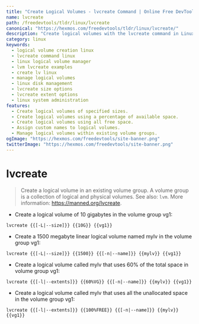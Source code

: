 ```yaml
---
title: "Create Logical Volumes - lvcreate Command | Online Free DevTools by Hexmos"
name: lvcreate
path: /freedevtools/tldr/linux/lvcreate
canonical: "https://hexmos.com/freedevtools/tldr/linux/lvcreate/"
description: "Create logical volumes with the lvcreate command in Linux. Manage disk space and partitions efficiently. Free online tool, no registration required."
category: linux
keywords:
  - logical volume creation linux
  - lvcreate command linux
  - linux logical volume manager
  - lvm lvcreate examples
  - create lv linux
  - manage logical volumes
  - linux disk management
  - lvcreate size options
  - lvcreate extent options
  - linux system administration
features:
  - Create logical volumes of specified sizes.
  - Create logical volumes using a percentage of available space.
  - Create logical volumes using all free space.
  - Assign custom names to logical volumes.
  - Manage logical volumes within existing volume groups.
ogImage: "https://hexmos.com/freedevtools/site-banner.png"
twitterImage: "https://hexmos.com/freedevtools/site-banner.png"
---
```


# lvcreate

> Create a logical volume in an existing volume group. A volume group is a collection of logical and physical volumes.
> See also: `lvm`.
> More information: <https://manned.org/lvcreate>.

- Create a logical volume of 10 gigabytes in the volume group vg1:

`lvcreate {{[-L|--size]}} {{10G}} {{vg1}}`

- Create a 1500 megabyte linear logical volume named mylv in the volume group vg1:

`lvcreate {{[-L|--size]}} {{1500}} {{[-n|--name]}} {{mylv}} {{vg1}}`

- Create a logical volume called mylv that uses 60% of the total space in volume group vg1:

`lvcreate {{[-l|--extents]}} {{60%VG}} {{[-n|--name]}} {{mylv}} {{vg1}}`

- Create a logical volume called mylv that uses all the unallocated space in the volume group vg1:

`lvcreate {{[-l|--extents]}} {{100%FREE}} {{[-n|--name]}} {{mylv}} {{vg1}}`
